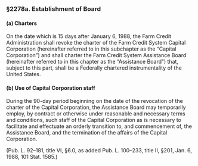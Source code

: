 ### §2278a. Establishment of Board ###

#### (a) Charters ####

On the date which is 15 days after January 6, 1988, the Farm Credit Administration shall revoke the charter of the Farm Credit System Capital Corporation (hereinafter referred to in this subchapter as the “Capital Corporation”) and shall charter the Farm Credit System Assistance Board (hereinafter referred to in this chapter as the “Assistance Board”) that, subject to this part, shall be a Federally chartered instrumentality of the United States.

#### (b) Use of Capital Corporation staff ####

During the 90-day period beginning on the date of the revocation of the charter of the Capital Corporation, the Assistance Board may temporarily employ, by contract or otherwise under reasonable and necessary terms and conditions, such staff of the Capital Corporation as is necessary to facilitate and effectuate an orderly transition to, and commencement of, the Assistance Board, and the termination of the affairs of the Capital Corporation.

(Pub. L. 92–181, title VI, §6.0, as added Pub. L. 100–233, title II, §201, Jan. 6, 1988, 101 Stat. 1585.)